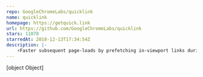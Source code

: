 ```yaml
---
repo: GoogleChromeLabs/quicklink
name: quicklink
homepage: https://getquick.link
url: https://github.com/GoogleChromeLabs/quicklink
stars: 11078
starredAt: 2018-12-13T17:34:54Z
description: |-
    ⚡️Faster subsequent page-loads by prefetching in-viewport links during idle time
---
```


[object Object]
